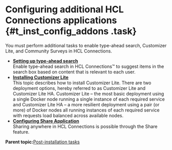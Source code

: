 # Configuring additional HCL Connections applications {#t_inst_config_addons .task}

You must perform additional tasks to enable type-ahead search, Customizer Lite, and Community Surveys in HCL Connections.

-   **[Setting up type-ahead search](../install/inst_tasearch_intro.md)**  
Enable type-ahead search in HCL Connections™ to suggest items in the search box based on content that is relevant to each user.
-   **[Installing Customizer Lite](../install/cp_install_customizer_lite.md)**  
This topic describes how to install Customizer Lite. There are two deployment options, hereby referred to as Customizer Lite and Customizer Lite HA. Customizer Lite – the most basic deployment using a single Docker node running a single instance of each required service and Customizer Lite HA – a more resilient deployment using a pair \(or more\) of Docker nodes all running instances of each required service with requests load balanced across available nodes.
-   **[Configuring Share Application](../install/c_install_share_application.md)**  
 Sharing anywhere in HCL Connections is possible through the Share feature.

**Parent topic:**[Post-installation tasks](../install/r_post-installation_tasks.md)

